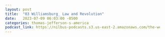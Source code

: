 ```yaml
---
layout: post
title:  "03 Williamsburg_ Law and Revolution"
date:   2023-07-09 06:03:00 -0500
categories: thomas-jefferson-s-america
podcast_link: https://nilbus-podcasts.s3.us-east-2.amazonaws.com/the-well-trained-mind/Thomas%20Jefferson's%20America/03%20Williamsburg_%20Law%20and%20Revolution.mp3
---
```

